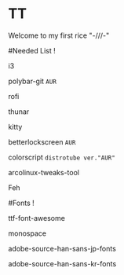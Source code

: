 # TT
Welcome to my first rice "-///-"


#Needed List !

i3

polybar-git `AUR`

rofi

thunar

kitty

betterlockscreen `AUR`

colorscript `distrotube ver."AUR"`

arcolinux-tweaks-tool 

Feh

#Fonts !

ttf-font-awesome

monospace

adobe-source-han-sans-jp-fonts 

adobe-source-han-sans-kr-fonts
